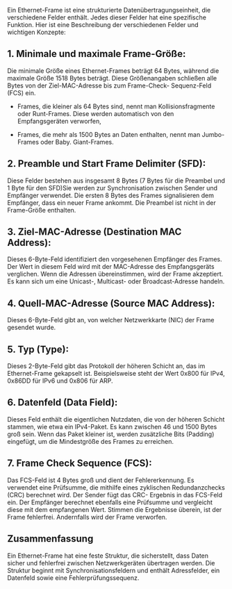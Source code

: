 
Ein Ethernet-Frame ist eine strukturierte Datenübertragungseinheit, die verschiedene Felder
enthält. Jedes dieser Felder hat eine spezifische Funktion. Hier ist eine Beschreibung der
verschiedenen Felder und wichtigen Konzepte:

## **1.  Minimale und maximale Frame-Größe:**

Die minimale Größe eines Ethernet-Frames beträgt 64 Bytes, während die maximale Größe 1518
Bytes beträgt. 
Diese Größenangaben schließen alle Bytes von der Ziel-MAC-Adresse bis zum Frame-Check-
Sequenz-Feld (FCS) ein.

- Frames, die kleiner als 64 Bytes sind, nennt man Kollisionsfragmente oder Runt-Frames. Diese
werden automatisch von den Empfangsgeräten verworfen,

- Frames, die mehr als 1500 Bytes an Daten enthalten, nennt man Jumbo-Frames oder Baby.
Giant-Frames.

## **2. Preamble und Start Frame Delimiter (SFD):**

Diese Felder bestehen aus insgesamt 8 Bytes (7 Bytes für die Preambel und 1 Byte für den SFD)Sie werden zur Synchronisation zwischen Sender und Empfänger verwendet. Die ersten 8 Bytes des Frames signalisieren dem Empfänger, dass ein neuer Frame ankommt. Die Preambel ist nicht in der Frame-Größe enthalten.

## **3. Ziel-MAC-Adresse (Destination MAC Address):**

Dieses 6-Byte-Feld identifiziert den vorgesehenen Empfänger des Frames. Der Wert in diesem
Feld wird mit der MAC-Adresse des Empfangsgeräts verglichen. Wenn die Adressen
übereinstimmen, wird der Frame akzeptiert. Es kann sich um eine Unicast-, Multicast- oder
Broadcast-Adresse handeln.

## **4. Quell-MAC-Adresse (Source MAC Address):**

Dieses 6-Byte-Feld gibt an, von welcher Netzwerkkarte (NIC) der Frame gesendet wurde.

## **5. Typ (Type):**

Dieses 2-Byte-Feld gibt das Protokoll der höheren Schicht an, das im Ethernet-Frame gekapselt
ist. Beispielsweise steht der Wert 0x800 für IPv4, 0x86DD für IPv6 und 0x806 für ARP.

## **6. Datenfeld (Data Field):**

Dieses Feld enthält die eigentlichen Nutzdaten, die von der höheren Schicht stammen, wie etwa
ein IPv4-Paket. Es kann zwischen 46 und 1500 Bytes groß sein. Wenn das Paket kleiner ist,
werden zusätzliche Bits (Padding) eingefügt, um die Mindestgröße des Frames zu erreichen.

## **7. Frame Check Sequence (FCS):**

Das FCS-Feld ist 4 Bytes groß und dient der Fehlererkennung. Es verwendet eine Prüfsumme, die
mithilfe eines zyklischen Redundanzchecks (CRC) berechnet wird. Der Sender fügt das CRC-
Ergebnis in das FCS-Feld ein. Der Empfänger berechnet ebenfalls eine Prüfsumme und vergleicht
diese mit dem empfangenen Wert. Stimmen die Ergebnisse überein, ist der Frame fehlerfrei.
Andernfalls wird der Frame verworfen.

## **Zusammenfassung**

Ein Ethernet-Frame hat eine feste Struktur, die sicherstellt, dass Daten sicher und fehlerfrei
zwischen Netzwerkgeräten übertragen werden. Die Struktur beginnt mit Synchronisationsfeldern
und enthält Adressfelder, ein Datenfeld sowie eine Fehlerprüfungssequenz.